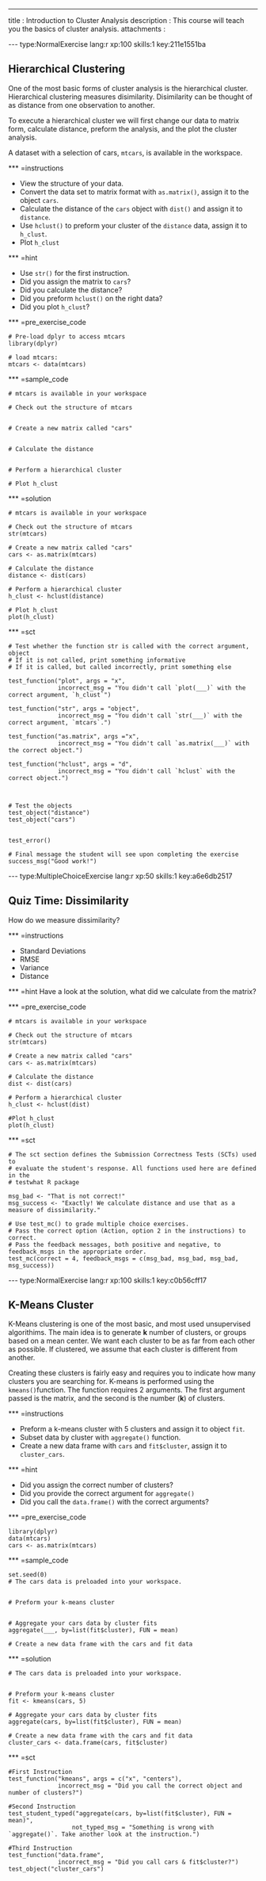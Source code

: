 ---
title       : Introduction to Cluster Analysis
description : This course will teach you the basics of cluster analysis.
attachments :

--- type:NormalExercise lang:r xp:100 skills:1  key:211e1551ba
## Hierarchical Clustering

One of the most basic forms of cluster analysis is the hierarchical cluster. Hierarchical clustering measures disimilarity. Disimilarity can be thought of as distance from one observation to another. 

To execute a hierarchical cluster we will first change our data to matrix form, calculate distance, preform the analysis, and the plot the cluster analysis. 

A dataset with a selection of cars, `mtcars`, is available in the workspace.

*** =instructions
- View the structure of your data.
- Convert the data set to matrix format with `as.matrix()`, assign it to the object `cars`.
- Calculate the distance of the `cars` object with `dist()` and assign it to `distance`.
- Use `hclust()` to preform your cluster of the `distance` data, assign it to `h_clust`.
- Plot `h_clust`

*** =hint
- Use `str()` for the first instruction.
- Did you assign the matrix to `cars`?
- Did you calculate the distance? 
- Did you preform `hclust()` on the right data?
- Did you plot `h_clust`?

*** =pre_exercise_code
```{r}
# Pre-load dplyr to access mtcars
library(dplyr)

# load mtcars:
mtcars <- data(mtcars)
```

*** =sample_code
```{r}
# mtcars is available in your workspace

# Check out the structure of mtcars


# Create a new matrix called "cars"


# Calculate the distance


# Perform a hierarchical cluster

# Plot h_clust

```

*** =solution
```{r}
# mtcars is available in your workspace

# Check out the structure of mtcars
str(mtcars)

# Create a new matrix called "cars"
cars <- as.matrix(mtcars)

# Calculate the distance
distance <- dist(cars)

# Perform a hierarchical cluster
h_clust <- hclust(distance)

# Plot h_clust
plot(h_clust)
```

*** =sct
```{r}
# Test whether the function str is called with the correct argument, object
# If it is not called, print something informative
# If it is called, but called incorrectly, print something else

test_function("plot", args = "x",
              incorrect_msg = "You didn't call `plot(___)` with the correct argument, `h_clust`")

test_function("str", args = "object",
              incorrect_msg = "You didn't call `str(___)` with the correct argument, `mtcars`.")

test_function("as.matrix", args ="x",
              incorrect_msg = "You didn't call `as.matrix(___)` with the correct object.")

test_function("hclust", args = "d",
              incorrect_msg = "You didn't call `hclust` with the correct object.")



# Test the objects 
test_object("distance")
test_object("cars")


test_error()

# Final message the student will see upon completing the exercise
success_msg("Good work!")
```

--- type:MultipleChoiceExercise lang:r xp:50 skills:1  key:a6e6db2517
## Quiz Time: Dissimilarity

How do we measure dissimilarity?

*** =instructions
- Standard Deviations
- RMSE
- Variance
- Distance

*** =hint
Have a look at the solution, what did we calculate from the matrix?

*** =pre_exercise_code
```{r}
# mtcars is available in your workspace

# Check out the structure of mtcars
str(mtcars)

# Create a new matrix called "cars"
cars <- as.matrix(mtcars)

# Calculate the distance
dist <- dist(cars)

# Perform a hierarchical cluster
h_clust <- hclust(dist)

#Plot h_clust
plot(h_clust)
```

*** =sct
```{r}
# The sct section defines the Submission Correctness Tests (SCTs) used to
# evaluate the student's response. All functions used here are defined in the 
# testwhat R package

msg_bad <- "That is not correct!"
msg_success <- "Exactly! We calculate distance and use that as a measure of dissimilarity."

# Use test_mc() to grade multiple choice exercises. 
# Pass the correct option (Action, option 2 in the instructions) to correct.
# Pass the feedback messages, both positive and negative, to feedback_msgs in the appropriate order.
test_mc(correct = 4, feedback_msgs = c(msg_bad, msg_bad, msg_bad, msg_success)) 
```
--- type:NormalExercise lang:r xp:100 skills:1  key:c0b56cff17
## K-Means Cluster

K-Means clustering is one of the most basic, and most used unsupervised algorithims. The main idea is to generate **k** number of clusters, or groups based on a mean center. We want each cluster to be as far from each other as possible. If clustered, we assume that each cluster is different from another. 

Creating these clusters is fairly easy and requires you to indicate how many clusters you are searching for. K-means is performed using the `kmeans()`function. The function requires 2 arguments. The first argument passed is the matrix, and the second is the number (**k**) of clusters.

*** =instructions
- Preform a k-means cluster with 5 clusters and assign it to object `fit`.
- Subset data by cluster with `aggregate()` function.
- Create a new data frame with `cars` and `fit$cluster`, assign it to `cluster_cars`.

*** =hint
- Did you assign the correct number of clusters?
- Did you provide the correct argument for `aggregate()`
- Did you call the `data.frame()` with the correct arguments?

*** =pre_exercise_code
```{r}
library(dplyr)
data(mtcars)
cars <- as.matrix(mtcars)
```

*** =sample_code
```{r}
set.seed(0)
# The cars data is preloaded into your workspace.


# Preform your k-means cluster


# Aggregate your cars data by cluster fits
aggregate(___, by=list(fit$cluster), FUN = mean)

# Create a new data frame with the cars and fit data
```

*** =solution
```{r}
# The cars data is preloaded into your workspace.


# Preform your k-means cluster
fit <- kmeans(cars, 5)

# Aggregate your cars data by cluster fits
aggregate(cars, by=list(fit$cluster), FUN = mean)

# Create a new data frame with the cars and fit data
cluster_cars <- data.frame(cars, fit$cluster)
```

*** =sct
```{r}
#First Instruction
test_function("kmeans", args = c("x", "centers"),
              incorrect_msg = "Did you call the correct object and number of clusters?")

#Second Instruction
test_student_typed("aggregate(cars, by=list(fit$cluster), FUN = mean)", 
                  not_typed_msg = "Something is wrong with `aggregate()`. Take another look at the instruction.")
                  
#Third Instruction
test_function("data.frame",
              incorrect_msg = "Did you call cars & fit$cluster?")
test_object("cluster_cars")
```